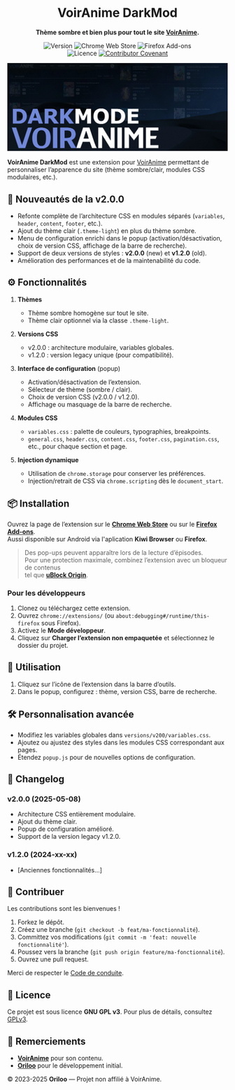 <div align="center">

# VoirAnime DarkMod
**Thème sombre et bien plus pour tout le site [VoirAnime](https://voiranime.com/).**

![Version](https://img.shields.io/badge/version-2.0.0-blue)
![Chrome Web Store](https://img.shields.io/chrome-web-store/v/dckaidelfhmapnkeejdihjbdbafckelh)
![Firefox Add-ons](https://img.shields.io/amo/v/voiranime-darkmod)
<br>
![Licence](https://img.shields.io/badge/licence-GPLv3-green)
[![Contributor Covenant](https://img.shields.io/badge/Contributor%20Covenant-2.1-4baaaa.svg)](CODE_OF_CONDUCT.md)

![Image Promotionnelle](img/ImagePromotionnelle.png)
</div>

**VoirAnime DarkMod** est une extension pour [VoirAnime](https://voiranime.com/) permettant de personnaliser l’apparence du site (thème sombre/clair, modules CSS modulaires, etc.).

## 🚀 Nouveautés de la v2.0.0

* Refonte complète de l’architecture CSS en modules séparés (`variables`, `header`, `content`, `footer`, etc.).
* Ajout du thème clair (`.theme-light`) en plus du thème sombre.
* Menu de configuration enrichi dans le popup (activation/désactivation, choix de version CSS, affichage de la barre de recherche).
* Support de deux versions de styles : **v2.0.0** (new) et **v1.2.0** (old).
* Amélioration des performances et de la maintenabilité du code.

## ⚙️ Fonctionnalités

1. **Thèmes**
    * Thème sombre homogène sur tout le site.
    * Thème clair optionnel via la classe `.theme-light`.
   
2. **Versions CSS**
    * v2.0.0 : architecture modulaire, variables globales.
    * v1.2.0 : version legacy unique (pour compatibilité).
   
3. **Interface de configuration** (popup)
    * Activation/désactivation de l’extension.
    * Sélecteur de thème (sombre / clair).
    * Choix de version CSS (v2.0.0 / v1.2.0).
    * Affichage ou masquage de la barre de recherche.
   
4. **Modules CSS**
    * `variables.css` : palette de couleurs, typographies, breakpoints.
    * `general.css`, `header.css`, `content.css`, `footer.css`, `pagination.css`, etc., pour chaque section et page.
   
5. **Injection dynamique**
    * Utilisation de `chrome.storage` pour conserver les préférences.
    * Injection/retrait de CSS via `chrome.scripting` dès le `document_start`.

## 📦 Installation

Ouvrez la page de l’extension sur le **[Chrome Web Store](https://chromewebstore.google.com/detail/dckaidelfhmapnkeejdihjbdbafckelh)** ou sur le **[Firefox Add-ons](https://addons.mozilla.org/firefox/addon/voiranime-darkmod/)**.
<br>
Aussi disponible sur Android via l'aplication **Kiwi Browser** ou **Firefox**.

> Des pop-ups peuvent apparaître lors de la lecture d’épisodes.  
> Pour une protection maximale, combinez l’extension avec un bloqueur de contenus  
> tel que **[uBlock Origin](https://chromewebstore.google.com/detail/ublock-origin/cjpalhdlnbpafiamejdnhcphjbkeiagm)**.

### Pour les développeurs
1. Clonez ou téléchargez cette extension.
2. Ouvrez `chrome://extensions/` (ou `about:debugging#/runtime/this-firefox` sous Firefox).
3. Activez le **Mode développeur**.
4. Cliquez sur **Charger l’extension non empaquetée** et sélectionnez le dossier du projet.

## 📝 Utilisation

1. Cliquez sur l’icône de l’extension dans la barre d’outils.
2. Dans le popup, configurez : thème, version CSS, barre de recherche.

## 🛠️ Personnalisation avancée

* Modifiez les variables globales dans `versions/v200/variables.css`.
* Ajoutez ou ajustez des styles dans les modules CSS correspondant aux pages.
* Étendez `popup.js` pour de nouvelles options de configuration.

## 📝 Changelog

### v2.0.0 (2025-05-08)

* Architecture CSS entièrement modulaire.
* Ajout du thème clair.
* Popup de configuration amélioré.
* Support de la version legacy v1.2.0.

### v1.2.0 (2024-xx-xx)

* \[Anciennes fonctionnalités...]

## 🤝 Contribuer

Les contributions sont les bienvenues !

1. Forkez le dépôt.
2. Créez une branche (`git checkout -b feat/ma-fonctionnalité`).
3. Committez vos modifications (`git commit -m 'feat: nouvelle fonctionnalité'`).
4. Poussez vers la branche (`git push origin feature/ma-fonctionnalité`).
5. Ouvrez une pull request.

Merci de respecter le [Code de conduite](CODE_OF_CONDUCT.md).

## 📄 Licence

Ce projet est sous licence **GNU GPL v3**. Pour plus de détails, consultez [GPLv3](https://www.gnu.org/licenses/gpl-3.0.html).

## 🙏 Remerciements

* **[VoirAnime](https://voiranime.com/)** pour son contenu.
* **[Oriloo](https://github.com/Oriloo)** pour le développement initial.

© 2023-2025 **Oriloo** — Projet non affilié à VoirAnime.
